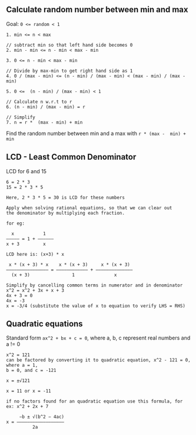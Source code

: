 ## Calculate random number between min and max

Goal: `0 <= random < 1`
```
1. min <= n < max

// subtract min so that left hand side becomes 0
2. min - min <= n - min < max - min

3. 0 <= n - min < max - min

// Divide by max-min to get right hand side as 1
4. 0 / (max - min) <= (n - min) / (max - min) < (max - min) / (max - min)

5. 0 <=  (n - min) / (max - min) < 1

// Calculate n w.r.t to r
6. (n - min) / (max - min) = r

// Simplify
7. n = r *  (max - min) + min
```

Find the random number between min and a max with `r * (max -  min) + min`


## LCD - Least Common Denominator

LCD for 6 and 15
```
6 = 2 * 3
15 = 2 * 3 * 5

Here, 2 * 3 * 5 = 30 is LCD for these numbers

Apply when solving rational equations, so that we can clear out
the denominator by multiplying each fraction.

for eg:

  x           1
————— = 1 + ——————
x + 3         x   

LCD here is: (x+3) * x

 x * (x + 3) * x    x * (x + 3)     x * (x + 3)
———————————————— = ———————————— + ——————————————
  (x + 3)                1               x

Simplify by cancelling common terms in numerator and in denominator
x^2 = x^2 + 3x + x + 3
4x + 3 = 0
4x = -3
x = -3/4 (substitute the value of x to equation to verify LHS = RHS)
```

## Quadratic equations

Standard form `ax^2 + bx + c = 0`, where a, b, c represent real numbers and a != 0
```
x^2 = 121
can be factored by converting it to quadratic equation, x^2 - 121 = 0, where a = 1,
b = 0, and c = -121

x = ±√121

x = 11 or x = -11

if no factors found for an quadratic equation use this formula, for ex: x^2 + 2x + 7

     −b ± √(b^2 − 4ac)
x = ——————————————————
          2a
```
